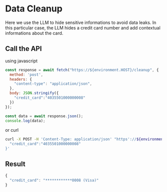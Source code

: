 # Data Cleanup

Here we use the LLM to hide sensitive informations to avoid data leaks. In this particular case, the LLM hides a credit card number and add contextual informations about the card.

## Call the API

using javascript 

```js
const response = await fetch("https://${environment.HOST}/cleanup", {
  method: 'post',
  headers: {
    "content-type": "application/json",
  },
  body: JSON.stringify({
    "credit_card":"4035501000000008"
  })
});

const data = await response.json();
console.log(data);
```

or curl

```sh
curl -X POST -H 'Content-Type: application/json' "https'://${environment.HOST}/cleanup" -d '{
  "credit_card":"4035501000000008"
}'
```

## Result

```js
{
  "credit_card": "************0008 (Visa)"
}
```